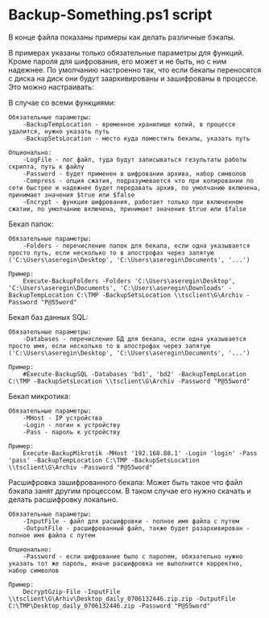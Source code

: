 # Backup-Something.ps1 script

В конце файла показаны примеры как делать различные бэкапы.

В примерах указаны только обязательные параметры для функций. Кроме пароля для шифрования, его может и не быть, но с ним надежнее.
По умолчанию настроенно так, что если бекапы переносятся с диска на диск они будут заархивированы и зашифрованы в процессе. Это можно настраивать:

В случае со всеми функциями:

    Обязательные параметры:
        -BackupTempLocation - временное хранилище копий, в процессе удалится, нужно указать путь
        -BackupSetsLocation - место куда поместить бекапы, указать путь
    
    Опционально:
        -LogFile - лог файл, туда будут записываться гезультаты работы скрипта, путь к файлу
        -Password - будет применен в шифровании архива, набор символов
        -Compress - опция сжатия, подразумевается что при копировании по сети быстрее и надежнее будет передавать архив, по умолчанию включена, принимает значения $true или $false
        -Encrypt - функция шифрования, работает только при включенном сжатии, по умолчанию включена, принимает значения $true или $false
    
Бекап папок:

    Обязательные параметры:
        -Folders - перечисление папок для бекапа, если одна указывается просто путь, если несколько то в апострофах через запятую ('C:\Users\aseregin\Desktop', 'C:\Users\aseregin\Documents', '...')
    
    Пример:
        Execute-BackupFolders -Folders 'C:\Users\aseregin\Desktop', 'C:\Users\aseregin\Documents', 'C:\Users\aseregin\Downloads' -BackupTempLocation C:\TMP -BackupSetsLocation \\tsclient\G\Archiv -Password "P@55word"

Бекап баз данных SQL:

    Обязательные параметры:
        -Databases - перечисление БД для бекапа, если одна указывается просто имя, если несколько то в апострофах через запятую ('C:\Users\aseregin\Desktop', 'C:\Users\aseregin\Documents', '...')
        
    Пример:
        #Execute-BackupSQL -Databases 'bd1', 'bd2' -BackupTempLocation C:\TMP -BackupSetsLocation \\tsclient\G\Archiv -Password "P@55word"

Бекап микротика:

    Обязательные параметры:
        -MHost - IP устройства
        -Login - логин к устройству
        -Pass - пароль к устройству
    
    Пример:
        Execute-BackupMikrotik -MHost '192.168.88.1' -Login 'login' -Pass 'pass' -BackupTempLocation C:\TMP -BackupSetsLocation \\tsclient\G\Archiv -Password "P@55word"

Расшифровка зашифрованного бекапа:
    Может быть такое что файл бэкапа занят другим процессом. В таком случае его нужно скачать и делать расшифровку локально.
    
    Обязательные параметры:
        -InputFile - файл для расшифровки - полное имя файла с путем
        -OutputFile - расшифрованный файл, также будет разархивирован - полное имя файла с путем
    
    Опционально:
        -Password - если шифрование было с паролем, обязательно нужно указать тот же пароль, иначе расшифровка не выполнится корректно, набор символов
    
    Пример:
        DecryptGzip-File -InputFile \\tsclient\G\Arhiv\Desktop_daily_0706132446.zip.zip -OutputFile C:\TMP\Desktop_daily_0706132446.zip -Password "P@55word"